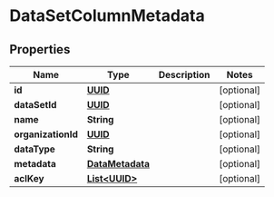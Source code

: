 

# DataSetColumnMetadata

## Properties

Name | Type | Description | Notes
------------ | ------------- | ------------- | -------------
**id** | [**UUID**](UUID.md) |  |  [optional]
**dataSetId** | [**UUID**](UUID.md) |  |  [optional]
**name** | **String** |  |  [optional]
**organizationId** | [**UUID**](UUID.md) |  |  [optional]
**dataType** | **String** |  |  [optional]
**metadata** | [**DataMetadata**](DataMetadata.md) |  |  [optional]
**aclKey** | [**List&lt;UUID&gt;**](UUID.md) |  |  [optional]




